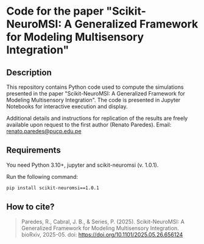 # Code for the paper "Scikit-NeuroMSI: A Generalized Framework for Modeling Multisensory Integration"

## Description 

This repository contains Python code used to compute the simulations presented in the paper "Scikit-NeuroMSI: A Generalized Framework for Modeling Multisensory Integration". The code is presented in Jupyter Notebooks for interactive execution and display. 

Additional details and instructions for replication of the results are freely available upon request to the first author (Renato Paredes). Email: renato.paredes@pucp.edu.pe

## Requirements

You need Python 3.10+, jupyter and scikit-neuromsi (v. 1.0.1). 

Run the following command:

```bash
pip install scikit-neuromsi==1.0.1
```

## How to cite?

> Paredes, R., Cabral, J. B., & Series, P. (2025). Scikit-NeuroMSI: A Generalized Framework for Modeling Multisensory Integration. bioRxiv, 2025-05. doi: https://doi.org/10.1101/2025.05.26.656124